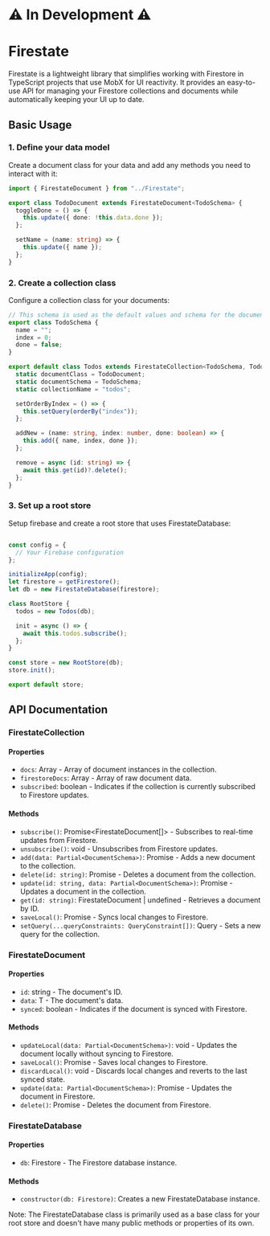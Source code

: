 # ⚠ In Development ⚠

# Firestate

Firestate is a lightweight library that simplifies working with Firestore in TypeScript projects that use MobX for UI reactivity. It provides an easy-to-use API for managing your Firestore collections and documents while automatically keeping your UI up to date.

## Basic Usage

### 1. Define your data model

Create a document class for your data and add any methods you need to interact with it:

```ts
import { FirestateDocument } from "../Firestate";

export class TodoDocument extends FirestateDocument<TodoSchema> {
  toggleDone = () => {
    this.update({ done: !this.data.done });
  };

  setName = (name: string) => {
    this.update({ name });
  };
}
```

### 2. Create a collection class

Configure a collection class for your documents:

```ts
// This schema is used as the default values and schema for the documents in the collection
export class TodoSchema { 
  name = "";
  index = 0;
  done = false;
}

export default class Todos extends FirestateCollection<TodoSchema, TodoDocument> {
  static documentClass = TodoDocument;
  static documentSchema = TodoSchema;
  static collectionName = "todos";

  setOrderByIndex = () => {
    this.setQuery(orderBy("index"));
  };

  addNew = (name: string, index: number, done: boolean) => {
    this.add({ name, index, done });
  };

  remove = async (id: string) => {
    await this.get(id)?.delete();
  };
}
```

### 3. Set up a root store

Setup firebase and create a root store that uses FirestateDatabase:

```ts

const config = {
  // Your Firebase configuration
};

initializeApp(config);
let firestore = getFirestore();
let db = new FirestateDatabase(firestore);

class RootStore {
  todos = new Todos(db);

  init = async () => {
    await this.todos.subscribe();
  };
}

const store = new RootStore(db);
store.init();

export default store;
```

## API Documentation

### FirestateCollection

#### Properties
- `docs`: Array<FirestateDocument> - Array of document instances in the collection.
- `firestoreDocs`: Array<DocumentSchema> - Array of raw document data.
- `subscribed`: boolean - Indicates if the collection is currently subscribed to Firestore updates.

#### Methods
- `subscribe()`: Promise<FirestateDocument[]> - Subscribes to real-time updates from Firestore.
- `unsubscribe()`: void - Unsubscribes from Firestore updates.
- `add(data: Partial<DocumentSchema>)`: Promise<FirestateDocument> - Adds a new document to the collection.
- `delete(id: string)`: Promise<void> - Deletes a document from the collection.
- `update(id: string, data: Partial<DocumentSchema>)`: Promise<void> - Updates a document in the collection.
- `get(id: string)`: FirestateDocument | undefined - Retrieves a document by ID.
- `saveLocal()`: Promise<void> - Syncs local changes to Firestore.
- `setQuery(...queryConstraints: QueryConstraint[])`: Query - Sets a new query for the collection.

### FirestateDocument

#### Properties
- `id`: string - The document's ID.
- `data`: T - The document's data.
- `synced`: boolean - Indicates if the document is synced with Firestore.

#### Methods
- `updateLocal(data: Partial<DocumentSchema>)`: void - Updates the document locally without syncing to Firestore.
- `saveLocal()`: Promise<void> - Saves local changes to Firestore.
- `discardLocal()`: void - Discards local changes and reverts to the last synced state.
- `update(data: Partial<DocumentSchema>)`: Promise<void> - Updates the document in Firestore.
- `delete()`: Promise<void> - Deletes the document from Firestore.

### FirestateDatabase

#### Properties
- `db`: Firestore - The Firestore database instance.

#### Methods
- `constructor(db: Firestore)`: Creates a new FirestateDatabase instance.

Note: The FirestateDatabase class is primarily used as a base class for your root store and doesn't have many public methods or properties of its own.